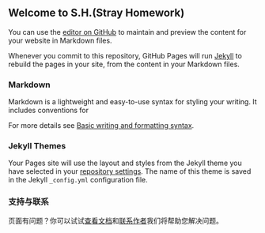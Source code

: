 ## Welcome to S.H.(Stray Homework)

You can use the [editor on GitHub](https://github.com/CN-Unknown2811270084/CN-Unknown2811270084.github.io/edit/main/README.md) to maintain and preview the content for your website in Markdown files.

Whenever you commit to this repository, GitHub Pages will run [Jekyll](https://jekyllrb.com/) to rebuild the pages in your site, from the content in your Markdown files.

### Markdown

Markdown is a lightweight and easy-to-use syntax for styling your writing. It includes conventions for


For more details see [Basic writing and formatting syntax](https://docs.github.com/en/github/writing-on-github/getting-started-with-writing-and-formatting-on-github/basic-writing-and-formatting-syntax).

### Jekyll Themes

Your Pages site will use the layout and styles from the Jekyll theme you have selected in your [repository settings](https://github.com/CN-Unknown2811270084/CN-Unknown2811270084.github.io/settings/pages). The name of this theme is saved in the Jekyll `_config.yml` configuration file.

### 支持与联系

页面有问题？你可以试试[查看文档](https://docs.github.com/categories/github-pages-basics/)和[联系作者](https://qm.qq.com/cgi-bin/qm/qr?k=or3V2mvzmci0voRdp6AAv9dDxEu-yGLm&jump_from=webapi)我们将帮助您解决问题。
